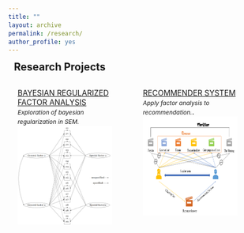 ```yaml
---
title: ""
layout: archive
permalink: /research/
author_profile: yes
---
```


<style>
.thumbnail {
    background-color: black;
    height: 200px;
    display: inline-block;
    background-size: cover;
    background-position: center;
    background-repeat: no-repeat;
}
</style>

<style>
.thumbnail1 {
    background-color: black;
    height: 228px;
    display: inline-block;
    background-size: cover;
    background-position: center;
    background-repeat: no-repeat;
}
</style>

<style>
.thumbnail2 {
    background-color: black;
    height: 254px;
    display: inline-block;
    background-size: cover;
    background-position: center;
    background-repeat: no-repeat;
}
</style>

<style>
.thumbnail3 {
    background-color: black;
    height: 180px;
    display: inline-block;
    background-size: cover;
    background-position: center;
    background-repeat: no-repeat;
}
</style>

<style>
    h2, p {
       margin: 0.55em;
    }
</style>

<style>
.card {
  margin-bottom: 0.25em;
  padding: 0.75em;
}
</style>

<style>
.cards {
  max-width: 100%;
  margin: 0 auto;
  display: grid;
  grid-gap: 0.25em;
}
</style>

<style>
@media (min-width: 700px) {
  .cards { grid-template-columns: repeat(2, 1fr); }
}
</style>



<h2>Research Projects</h2>

<div class="cards">
<div class="card">
<p style="font-size: 11.5pt; text-align: left; margin-bottom: 0.5em;"><a href="https://yifanzhang.top/research/gpcfa"> BAYESIAN REGULARIZED FACTOR ANALYSIS</a> <br>
<i style="font-size: 9pt;"> Exploration of bayesian regularization in SEM.</i>
<a href="https://yifanzhang.top/research/gpcfa"><img src="/images/research/general_accommodation.png" class="thumbnail" style="width: 90%;"></a></p></div>

<div class="card">
<p style="font-size: 11.5pt; text-align: left; margin-bottom: 0.5em;"><a href="https://yifanzhang.top/research/recommendersystem">RECOMMENDER SYSTEM</a><br><i style="font-size: 9pt;"> Apply factor analysis to recommendation.</i>. <a href="https://yifanzhang.top/research/recommendersystem"><img src="/images/research/recommender_system.png" class="thumbnail" style="width: 90%;"></a></p></div>
</div>


